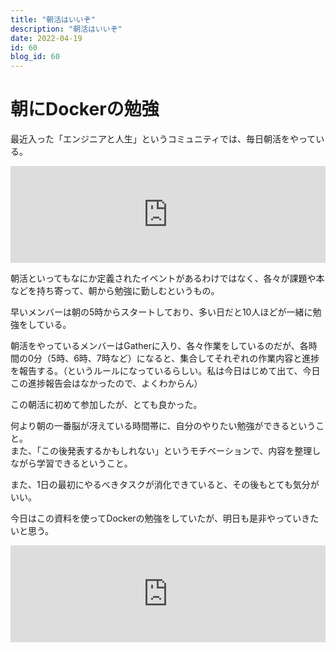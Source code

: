 ```yaml
---
title: "朝活はいいぞ"
description: "朝活はいいぞ"
date: 2022-04-19
id: 60
blog_id: 60
---
```


# 朝にDockerの勉強
最近入った「エンジニアと人生」というコミュニティでは、毎日朝活をやっている。

<iframe 
  class="hatenablogcard" 
  style="width:100%;height:155px;max-width:680px;"
  src="https://hatenablog-parts.com/embed?url=https://community.camp-fire.jp/projects/view/280040" 
  width="300" height="150" frameborder="0" scrolling="no">
</iframe>

朝活といってもなにか定義されたイベントがあるわけではなく、各々が課題や本などを持ち寄って、朝から勉強に勤しむというもの。

早いメンバーは朝の5時からスタートしており、多い日だと10人ほどが一緒に勉強をしている。

朝活をやっているメンバーはGatherに入り、各々作業をしているのだが、各時間の0分（5時、6時、7時など）になると、集合してそれぞれの作業内容と進捗を報告する。（というルールになっているらしい。私は今日はじめて出て、今日この進捗報告会はなかったので、よくわからん）

この朝活に初めて参加したが、とても良かった。

何より朝の一番脳が冴えている時間帯に、自分のやりたい勉強ができるということ。  
また、「この後発表するかもしれない」というモチベーションで、内容を整理しながら学習できるということ。

また、1日の最初にやるべきタスクが消化できていると、その後もとても気分がいい。

今日はこの資料を使ってDockerの勉強をしていたが、明日も是非やっていきたいと思う。

<iframe 
  class="hatenablogcard" 
  style="width:100%;height:155px;max-width:680px;"
  src="https://hatenablog-parts.com/embed?url=https://zenn.dev/suzuki_hoge/books/2022-03-docker-practice-8ae36c33424b59" 
  width="300" height="150" frameborder="0" scrolling="no">
</iframe>